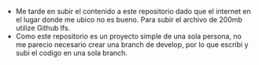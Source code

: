 - Me tarde en subir el contenido a este repositorio dado que el internet en el lugar donde me ubico no es bueno. Para subir el archivo de 200mb utilize Github lfs.
- Como este repositorio es un proyecto simple de una sola persona, no me parecio necesario crear una branch de develop, por lo que escribi y subi el codigo en una sola branch.
